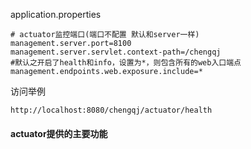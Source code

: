 
application.properties

```properties
# actuator监控端口(端口不配置 默认和server一样)
management.server.port=8100
management.server.servlet.context-path=/chengqj
#默认之开启了health和info，设置为*，则包含所有的web入口端点
management.endpoints.web.exposure.include=*
```

访问举例

`http://localhost:8080/chengqj/actuator/health`

#### actuator提供的主要功能

